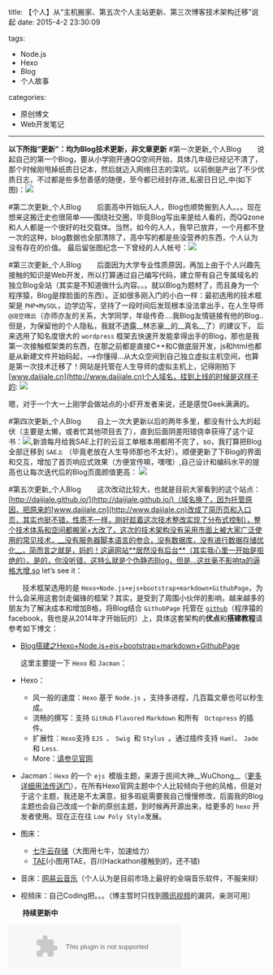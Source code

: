 title: 【个人】从“主机搬家、第五次个人主站更新、第三次博客技术架构迁移”说起
date: 2015-4-2 23:30:09

tags:

- Node.js
- Hexo
- Blog
- 个人故事

categories:

- 原创博文
- Web开发笔记


---



**以下所指“更新”：均为Blog技术更新，非文章更新**
#第一次更新_个人Blog
&nbsp;&nbsp;&nbsp;&nbsp;&nbsp;&nbsp;&nbsp;说起自己的第一个Blog，要从小学刚开通QQ空间开始，具体几年级已经记不清了，那个时候刚甩掉纸质日记本，然后就迈入网络日志的深坑。以前倒是产出了不少优质日志，不过都是些多愁善感的随便，至今都已经封存进_私密日日记_中(如下图)：![](http://7xi6qz.com1.z0.glb.clouddn.com/djlblogpic_qqzonesec.PNG)
<!--more-->
#第二次更新_个人Blog
&nbsp;&nbsp;&nbsp;&nbsp;&nbsp;&nbsp;&nbsp;后面高中开始玩人人，Blog也顺势搬到人人。。。现在想来这搬迁史也很简单——围绕社交圈，毕竟Blog写出来是给人看的，而QQzone和人人都是一个很好的社交载体。当然，如今的人人，我早已放弃，一个月都不登一次的这种，blog数据也全部清除了，高中写的都是些没营养的东西，个人认为没有存在的价值。
最后留张图纪念一下曾经的人人帐号：![](http://7xi6qz.com1.z0.glb.clouddn.com/djlblogpicrenren.PNG)

#第三次更新_个人Blog
&nbsp;&nbsp;&nbsp;&nbsp;&nbsp;&nbsp;&nbsp;后面因为大学专业性质原因，再加上由于个人兴趣先接触的知识是Web开发，所以打算通过自己编写代码，建立带有自己专属域名的独立Blog全站（其实是不知道做什么内容。。。就以Blog为题材了，而且身为一个程序猿，Blog是撑脸面的东西）。正如很多刚入门的小白一样：最初选用的技术框架是 `PHP+MySQL`，边学边写，坚持了一段时间后发现根本没法拿出手，在人生导师 `@阔空晴云`（亦师亦友的关系，大学同学，年级传奇....我Blog友情链接有他的Blog..但是，为保留他的个人隐私，我就不透露__林志豪__的__真名__了）的建议下，
后来选用了知名度很大的 `wordpress` 框架去快速开发能拿得出手的Blog，那也是我第一次接触框架类的东西，在那之前都是直接C++和C做底层开发，js和html也都是从新建文件开始码起，-->你懂得...从大众空间到自己独立虚拟主机空间，也算是第一次技术迁移了！网站是托管在人生导师的虚拟主机上，记得刚拍下[www.daijiale.cn](http://www.daijiale.cn)个人域名，挂到上线的时候是这样子的:
![](http://7xi6qz.com1.z0.glb.clouddn.com/github_daijialewebsiteworkshop.png)

嗯，对于一个大一上刚学会做站点的小虾开发者来说，还是感觉Geek满满的。

#第四次更新_个人Blog
&nbsp;&nbsp;&nbsp;&nbsp;&nbsp;&nbsp;&nbsp;自上一次大更新以后的两年多里，都没有什么大的起伏（主要是太懒，或者忙其他项目去了），直到后面阴差阳错侥幸获得了这个证书：![](http://7xi6qz.com1.z0.glb.clouddn.com/SAEDeveloper.jpg),新浪每月给我SAE上打的云豆工单根本用都用不完了，so，我打算把Blog全部迁移到 `SAE上` （毕竟老放在人生导师那也不太好）。顺便更新了下Blog的界面和交互，增加了首页响应式效果（方便宣传嘛，嘿嘿）,自己设计和编码水平的提高也让每次迭代后的Blog页面颜值更高：
![](http://7xi6qz.com1.z0.glb.clouddn.com/daijialeweb_personalsite.png)



#第五次更新_个人Blog
&nbsp;&nbsp;&nbsp;&nbsp;&nbsp;&nbsp;&nbsp;这次改动比较大，也就是目前大家看到的这个站点：[http://daijiale.github.io/](http://daijiale.github.io/)（域名换了，因为托管原因，把原来的[www.daijiale.cn](http://www.daijiale.cn)改成了简历页和入口页，其实也挺不错，性质不一样，刚好趁着这次技术整改实现了分布式控制），整个技术体系和空间都搬家+大改了，这次的技术架构没有采用市面上被大家广泛使用的常见技术，__没有服务器脚本语言的参合，没有数据库，没有进行数据存储优化__，简而言之就是，妈的！这逼网站**居然没有后台**（其实我心里一开始是拒绝的）。是的，你没听错，这特么就是个伪静态Blog，但是...这丝毫不影响ta的逼格大增,so let’s see it：

&nbsp;&nbsp;&nbsp;&nbsp;&nbsp;&nbsp;&nbsp;技术框架选用的是 `Hexo+Node.js+ejs+bootstrap+markdown+GithubPage`，为什么会采用这套剑走偏锋的框架？其实，是受到了周围小伙伴的影响，越来越多的朋友为了解决成本和增加B格，将Blog结合 `GithubPage` 托管在 [`github`](https://github.com/)（程序猿的facebook，我也是从2014年才开始玩的）上，具体这套架构的**优点**和**搭建教程**请参考如下博文：

 - [Blog搭建之Hexo+Node.js+ejs+bootstrap+markdown+GithubPage](http://note.youdao.com/share/?id=0dc251a2004362d10d7ce520fecdcbff&type=note)

   这里主要提一下 `Hexo` 和 `Jacman`：

 - Hexo：
   -  风一般的速度：`Hexo` 基于 `Node.js` ，支持多进程，几百篇文章也可以秒生成。
   -  流畅的撰写：支持 `GitHub` ` Flavored ` ` Markdown ` 和所有 ` Octopress` 的插件。
   -  扩展性：`Hexo`支持 `EJS `、 `Swig `和 `Stylus `。通过插件支持 `Haml`、 `Jade`和 `Less`.
   -  More：[请参见官网](http://hexo.io/)
 

 - Jacman：`Hexo` 的一个 `ejs `模版主题，来源于民间大神__WuChong__（[更多详细用法传送门](http://note.youdao.com/share/?id=d93d060ce27c0d085021c9c0192c9e08&type=note)），在所有Hexo官网主题中个人比较倾向于他的风格，但是对于这个主题，我还是不太满意，挺多瑕疵需要我自己慢慢修改，后面我的Blog主题也会自己改成一个新的原创主题，到时候再开源出来，给更多的 `hexo` 开发者使用。现在正在往 `Low Poly Style`发展。

 - 图床：
   - [七牛云存储](http://www.qiniu.com/?utm_source=BAIDU&utm_medium=cpc&utm_term=%E4%BA%91%E5%AD%98%E5%82%A8&utm_content=chanpinlei&utm_campaign=qiniu-ceshi)（大图用七牛，加速给力）
   - [TAE](http://baichuan.taobao.com/portal/doc?articleId=329)(小图用TAE，百川Hackathon接触到的，还不错)
   
 - 音床：[网易云音乐](http://music.163.com/#)（个人认为是目前市场上最好的全端音乐软件，不服来辩）
 
 - 视频床：自己Coding把。。。（博主暂时只找到[腾讯视频](http://v.qq.com/)的漏洞，亲测可用）

&nbsp;&nbsp;&nbsp;&nbsp;&nbsp;&nbsp;&nbsp;**持续更新中**


<embed src="http://music.163.com/style/swf/widget.swf?sid=29717271&type=2&auto=1&width=320&height=66" width="340" height="86"  allowNetworking="all"></embed>